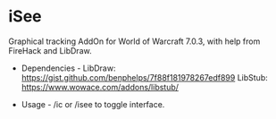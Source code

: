 # iSee
Graphical tracking AddOn for World of Warcraft 7.0.3, with help from FireHack and LibDraw.

- Dependencies - 
 LibDraw: https://gist.github.com/benphelps/7f88f181978267edf899
 LibStub: https://www.wowace.com/addons/libstub/
 
 - Usage - 
  /ic or /isee to toggle interface.
